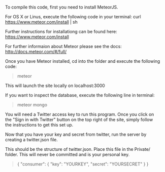 To compile this code, first you need to install MeteorJS. 

For OS X or Linus, execute the following code in your terminal:
curl https://www.meteor.com/install | sh

Further instructions for installationg can be found here:
https://www.meteor.com/install

For further informaion about Meteor please see the docs:
http://docs.meteor.com/#/full/

Once you have Meteor installed, cd into the folder and execute the following code:
> meteor

This will launch the site locally on localhost:3000

If you want to inspect the database, execute the following line in terminal:
> meteor mongo

You will need a Twitter access key to run this program. Once you click on the "Sign in with Twitter" button on the top right of the site, simply follow the instructions to get this set up. 

Now that you have your key and secret from twitter, run the server by creating a twitter.json file.

This should be the structure of twitter.json. Place this file in the Private/ folder. This will never be committed and is your personal key.
>{
>    "consumer": {
>        "key": "YOURKEY",
>        "secret": "YOURSECRET"
>    }
>}
